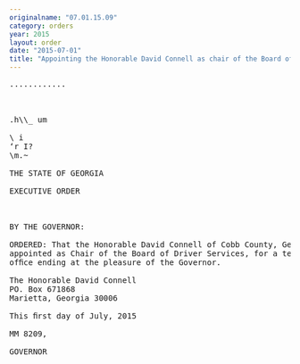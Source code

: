```yaml
---
originalname: "07.01.15.09"
category: orders
year: 2015
layout: order
date: "2015-07-01"
title: "Appointing the Honorable David Connell as chair of the Board of Driver Services"
---
```

<pre>
............

     

.h\\_ um

\ i
‘r I?
\m.~

THE STATE OF GEORGIA

EXECUTIVE ORDER

 

BY THE GOVERNOR:

ORDERED: That the Honorable David Connell of Cobb County, Georgia, is
appointed as Chair of the Board of Driver Services, for a term of
ofﬁce ending at the pleasure of the Governor.

The Honorable David Connell
PO. Box 671868
Marietta, Georgia 30006

This ﬁrst day of July, 2015

MM 8209,

GOVERNOR

 

 

</pre>
